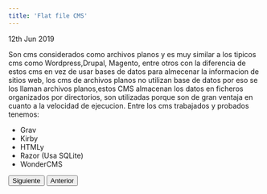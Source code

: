 ```yaml
---
title: 'Flat file CMS'
---
```


<p><time class="dt-published" datetime="2019-06-12T20:20:26-08:00">
<i class="fa fa-calendar"></i> 12th Jun 2019
</time></p>




Son cms considerados como archivos planos y es muy similar a los tipicos cms como Wordpress,Drupal, Magento, entre otros con la diferencia de estos cms en vez de usar bases de datos para almecenar la informacion de sitios web, los cms de archivos planos no utilizan base de datos por eso se los llaman archivos planos,estos CMS almacenan los datos en ficheros organizados por directorios, son utilizadas porque son de gran ventaja en cuanto a la velocidad de ejecucion.
Entre los cms trabajados y probados tenemos:
* Grav
* Kirby
* HTMLy
* Razor (Usa SQLite)
* WonderCMS

<button onclick="location.href='https://alejandramontenegro.com/temas-or-tareas/js '">Siguiente</button>
<button onclick="location.href='https://alejandramontenegro.com/temas-or-tareas/quiz'">Anterior</button>
